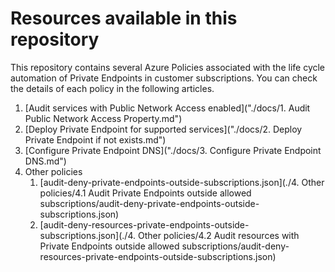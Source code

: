 # Resources available in this repository

This repository contains several Azure Policies associated with the life cycle automation of Private Endpoints in customer subscriptions. You can check the details of each policy in the following articles.

1. [Audit services with Public Network Access enabled]("./docs/1. Audit Public Network Access Property.md")
2. [Deploy Private Endpoint for supported services]("./docs/2. Deploy Private Endpoint if not exists.md")
3. [Configure Private Endpoint DNS]("./docs/3. Configure Private Endpoint DNS.md")
4. Other policies
    1. [audit-deny-private-endpoints-outside-subscriptions.json](./4. Other policies/4.1 Audit Private Endpoints outside allowed subscriptions/audit-deny-private-endpoints-outside-subscriptions.json)
    2. [audit-deny-resources-private-endpoints-outside-subscriptions.json](./4. Other policies/4.2 Audit resources with Private Endpoints outside allowed subscriptions/audit-deny-resources-private-endpoints-outside-subscriptions.json)

